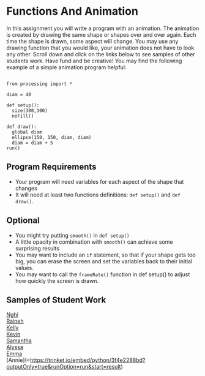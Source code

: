 Functions And Animation
=======================
In this assignment you will write a program with an animation. The animation is created by drawing the same shape or shapes over and over again. Each time the shape is drawn, some aspect will change. You may use any drawing function that you would like, your animation does not have to look any other. Scroll down and click on the links below to see samples of other students work. Have fund and be creative! You may find the following example of a simple animation program helpful:
<pre><code>
from processing import *

diam = 40

def setup():
  size(300,300)
  noFill()

def draw():
  global diam
  ellipse(150, 150, diam, diam)
  diam = diam + 5
run()
</code></pre>   
Program Requirements
--------------------
* Your program will need variables for each aspect of the shape that changes
* It will need at least two functions definitions: `def setup()` and `def draw()`.   

Optional   
--------
* You might try putting `smooth()` in `def setup()`
* A little opacity in combination with `smooth()` can achieve some surprising results
* You may want to include an `if` statement, so that if your shape gets too big, you can erase the screen and set the variables back to their initial values.
* You may want to call the `frameRate()` function in def setup() to adjust how quickly the screen is drawn.   

Samples of Student Work   
-----------------------   
[Nghi](https://trinket.io/python/88d0ffaaf1?outputOnly=true&runOption=run)   
[Raineh](https://trinket.io/python/a78be9a0f8?outputOnly=true&runOption=run)   
[Kelly](https://trinket.io/python/f936c54028?outputOnly=true&runOption=run)   
[Kevin](https://trinket.io/python/a0cf399979?outputOnly=true&runOption=run)  
[Samantha](https://trinket.io/python/c251004479?outputOnly=true&runOption=run)   
[Alyssa](https://trinket.io/python/eb659f08e4?outputOnly=true&runOption=run)   
[Emma](https://trinket.io/python/d8eec037c2?outputOnly=true&runOption=run)   
[Annie](<https://trinket.io/embed/python/3f4e2288bd?outputOnly=true&runOption=run&start=result)   

